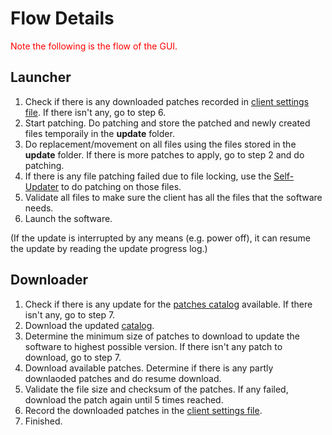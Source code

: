# Flow Details #



<font color='red'>Note the following is the flow of the GUI.</font>

## Launcher ##
  1. Check if there is any downloaded patches recorded in [client settings file](ClientSettings.md). If there isn't any, go to step 6.
  1. Start patching. Do patching and store the patched and newly created files temporaily in the **update** folder.
  1. Do replacement/movement on all files using the files stored in the **update** folder. If there is more patches to apply, go to step 2 and do patching.
  1. If there is any file patching failed due to file locking, use the [Self-Updater](Overview#3.4._Self-Updater.md) to do patching on those files.
  1. Validate all files to make sure the client has all the files that the software needs.
  1. Launch the software.

(If the update is interrupted by any means (e.g. power off), it can resume the update by reading the update progress log.)

## Downloader ##
  1. Check if there is any update for the [patches catalog](PatchesCatalog.md) available. If there isn't any, go to step 7.
  1. Download the updated [catalog](PatchesCatalog.md).
  1. Determine the minimum size of patches to download to update the software to highest possible version. If there isn't any patch to download, go to step 7.
  1. Download available patches. Determine if there is any partly downlaoded patches and do resume download.
  1. Validate the file size and checksum of the patches. If any failed, download the patch again until 5 times reached.
  1. Record the downloaded patches in the [client settings file](ClientSettings.md).
  1. Finished.